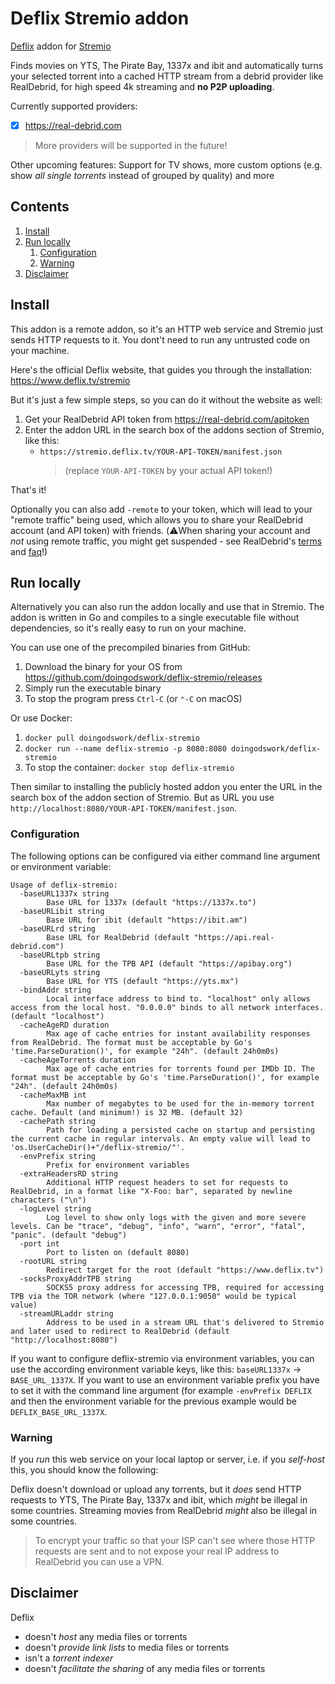 Deflix Stremio addon
====================

[Deflix](https://www.deflix.tv) addon for [Stremio](https://stremio.com)

Finds movies on YTS, The Pirate Bay, 1337x and ibit and automatically turns your selected torrent into a cached HTTP stream from a debrid provider like RealDebrid, for high speed 4k streaming and **no P2P uploading**.

Currently supported providers:

- [x] <https://real-debrid.com>

> More providers will be supported in the future!

Other upcoming features: Support for TV shows, more custom options (e.g. show *all single torrents* instead of grouped by quality) and more

Contents
--------

1. [Install](#install)
2. [Run locally](#run-locally)
   1. [Configuration](#configuration)
   2. [Warning](#warning)
3. [Disclaimer](#disclaimer)

Install
-------

This addon is a remote addon, so it's an HTTP web service and Stremio just sends HTTP requests to it. You dont't need to run any untrusted code on your machine.

Here's the official Deflix website, that guides you through the installation: <https://www.deflix.tv/stremio>

But it's just a few simple steps, so you can do it without the website as well:

1. Get your RealDebrid API token from <https://real-debrid.com/apitoken>
2. Enter the addon URL in the search box of the addons section of Stremio, like this:
   - `https://stremio.deflix.tv/YOUR-API-TOKEN/manifest.json`  
     > (replace `YOUR-API-TOKEN` by your actual API token!)

That's it!

Optionally you can also add `-remote` to your token, which will lead to your "remote traffic" being used, which allows you to share your RealDebrid account (and API token) with friends. (⚠️When sharing your account and *not* using remote traffic, you might get suspended - see RealDebrid's [terms](https://real-debrid.com/terms) and [faq](https://real-debrid.com/faq)!)

Run locally
-----------

Alternatively you can also run the addon locally and use that in Stremio. The addon is written in Go and compiles to a single executable file without dependencies, so it's really easy to run on your machine.

You can use one of the precompiled binaries from GitHub:

1. Download the binary for your OS from <https://github.com/doingodswork/deflix-stremio/releases>
2. Simply run the executable binary
3. To stop the program press `Ctrl-C` (or `⌃-C` on macOS)

Or use Docker:

1. `docker pull doingodswork/deflix-stremio`
2. `docker run --name deflix-stremio -p 8080:8080 doingodswork/deflix-stremio`
3. To stop the container: `docker stop deflix-stremio`

Then similar to installing the publicly hosted addon you enter the URL in the search box of the addon section of Stremio. But as URL you use `http://localhost:8080/YOUR-API-TOKEN/manifest.json`.

### Configuration

The following options can be configured via either command line argument or environment variable:

```text
Usage of deflix-stremio:
  -baseURL1337x string
        Base URL for 1337x (default "https://1337x.to")
  -baseURLibit string
        Base URL for ibit (default "https://ibit.am")
  -baseURLrd string
        Base URL for RealDebrid (default "https://api.real-debrid.com")
  -baseURLtpb string
        Base URL for the TPB API (default "https://apibay.org")
  -baseURLyts string
        Base URL for YTS (default "https://yts.mx")
  -bindAddr string
        Local interface address to bind to. "localhost" only allows access from the local host. "0.0.0.0" binds to all network interfaces. (default "localhost")
  -cacheAgeRD duration
        Max age of cache entries for instant availability responses from RealDebrid. The format must be acceptable by Go's 'time.ParseDuration()', for example "24h". (default 24h0m0s)
  -cacheAgeTorrents duration
        Max age of cache entries for torrents found per IMDb ID. The format must be acceptable by Go's 'time.ParseDuration()', for example "24h". (default 24h0m0s)
  -cacheMaxMB int
        Max number of megabytes to be used for the in-memory torrent cache. Default (and minimum!) is 32 MB. (default 32)
  -cachePath string
        Path for loading a persisted cache on startup and persisting the current cache in regular intervals. An empty value will lead to 'os.UserCacheDir()+"/deflix-stremio/"'.
  -envPrefix string
        Prefix for environment variables
  -extraHeadersRD string
        Additional HTTP request headers to set for requests to RealDebrid, in a format like "X-Foo: bar", separated by newline characters ("\n")
  -logLevel string
        Log level to show only logs with the given and more severe levels. Can be "trace", "debug", "info", "warn", "error", "fatal", "panic". (default "debug")
  -port int
        Port to listen on (default 8080)
  -rootURL string
        Redirect target for the root (default "https://www.deflix.tv")
  -socksProxyAddrTPB string
        SOCKS5 proxy address for accessing TPB, required for accessing TPB via the TOR network (where "127.0.0.1:9050" would be typical value)
  -streamURLaddr string
        Address to be used in a stream URL that's delivered to Stremio and later used to redirect to RealDebrid (default "http://localhost:8080")
```

If you want to configure deflix-stremio via environment variables, you can use the according environment variable keys, like this: `baseURL1337x` -> `BASE_URL_1337X`. If you want to use an environment variable prefix you have to set it with the command line argument (for example `-envPrefix DEFLIX` and then the environment variable for the previous example would be `DEFLIX_BASE_URL_1337X`.

### Warning

If you *run* this web service on your local laptop or server, i.e. if you *self-host* this, you should know the following:

Deflix doesn't download or upload any torrents, but it *does* send HTTP requests to YTS, The Pirate Bay, 1337x and ibit, which *might* be illegal in some countries. Streaming movies from RealDebrid *might* also be illegal in some countries.

> To encrypt your traffic so that your ISP can't see where those HTTP requests are sent and to not expose your real IP address to RealDebrid you can use a VPN.

Disclaimer
----------

Deflix

- doesn't *host* any media files or torrents
- doesn't *provide link lists* to media files or torrents
- isn't a *torrent indexer*
- doesn't *facilitate the sharing* of any media files or torrents

